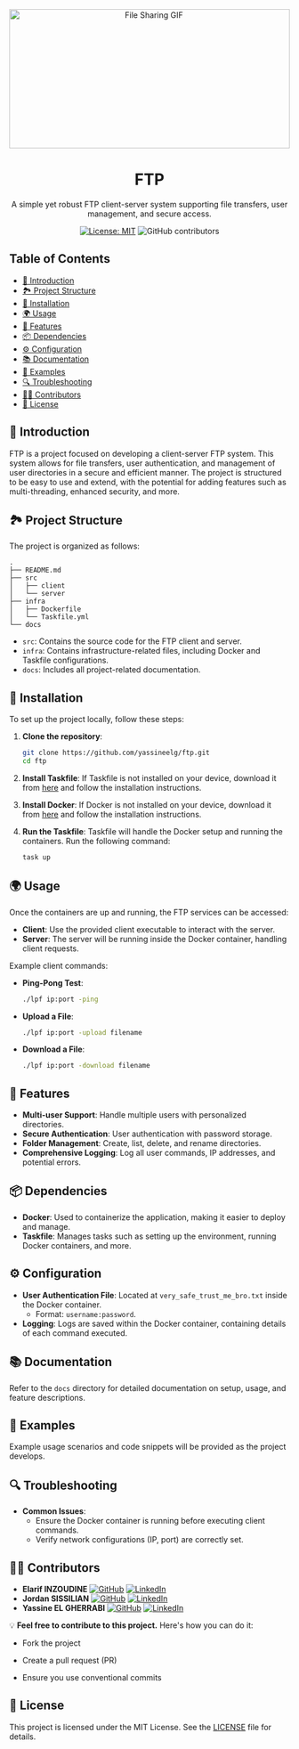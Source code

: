 <div align="center">
  <img src="https://i.giphy.com/media/v1.Y2lkPTc5MGI3NjExd3ozaG9wczd2MmdsNHk0czgyc2pqcGJkc3Q3d2Nwb2Q2ZTVuNWg4diZlcD12MV9pbnRlcm5hbF9naWZfYnlfaWQmY3Q9Zw/116S6GJEkPw8YE/giphy.gif" alt="File Sharing GIF" width="100%" height="250">
  <h1>FTP</h1>
  <p>A simple yet robust FTP client-server system supporting file transfers, user management, and secure access.</p>

[![License: MIT](https://img.shields.io/badge/License-MIT-yellow.svg)](https://opensource.org/licenses/MIT)
![GitHub contributors](https://img.shields.io/github/contributors/Yassineelg/FTP)
</div>

## Table of Contents

- [🌱 Introduction](#-introduction)
- [🏞️ Project Structure](#-project-structure)
- [🔧 Installation](#-installation)
- [🌍 Usage](#-usage)
- [🌟 Features](#-features)
- [📦 Dependencies](#-dependencies)
- [⚙️ Configuration](#-configuration)
- [📚 Documentation](#-documentation)
- [🌱 Examples](#-examples)
- [🔍 Troubleshooting](#-troubleshooting)
- [👨‍💻 Contributors](#-contributors)
- [📝 License](#-license)

## 🌱 Introduction

FTP is a project focused on developing a client-server FTP system. This system allows for file transfers, user authentication, and management of user directories in a secure and efficient manner. The project is structured to be easy to use and extend, with the potential for adding features such as multi-threading, enhanced security, and more.

## 🏞️ Project Structure

The project is organized as follows:

```plaintext
.
├── README.md
├── src
│   ├── client
│   └── server
├── infra
│   ├── Dockerfile
│   └── Taskfile.yml
└── docs
```

- `src`: Contains the source code for the FTP client and server.
- `infra`: Contains infrastructure-related files, including Docker and Taskfile configurations.
- `docs`: Includes all project-related documentation.

## 🔧 Installation

To set up the project locally, follow these steps:

1. **Clone the repository**:
   ```sh
   git clone https://github.com/yassineelg/ftp.git
   cd ftp
   ```

2. **Install Taskfile**:
   If Taskfile is not installed on your device, download it from [here](https://taskfile.dev/#/installation) and follow the installation instructions.

3. **Install Docker**:
   If Docker is not installed on your device, download it from [here](https://www.docker.com/products/docker-desktop) and follow the installation instructions.

4. **Run the Taskfile**:
   Taskfile will handle the Docker setup and running the containers. Run the following command:
   ```sh
   task up
   ```

## 🌍 Usage

Once the containers are up and running, the FTP services can be accessed:

- **Client**: Use the provided client executable to interact with the server.
- **Server**: The server will be running inside the Docker container, handling client requests.

Example client commands:

- **Ping-Pong Test**:
  ```sh
  ./lpf ip:port -ping
  ```

- **Upload a File**:
  ```sh
  ./lpf ip:port -upload filename
  ```

- **Download a File**:
  ```sh
  ./lpf ip:port -download filename
  ```

## 🌟 Features

- **Multi-user Support**: Handle multiple users with personalized directories.
- **Secure Authentication**: User authentication with password storage.
- **Folder Management**: Create, list, delete, and rename directories.
- **Comprehensive Logging**: Log all user commands, IP addresses, and potential errors.

## 📦 Dependencies

- **Docker**: Used to containerize the application, making it easier to deploy and manage.
- **Taskfile**: Manages tasks such as setting up the environment, running Docker containers, and more.

## ⚙️ Configuration

- **User Authentication File**: Located at `very_safe_trust_me_bro.txt` inside the Docker container.
  - Format: `username:password`.
- **Logging**: Logs are saved within the Docker container, containing details of each command executed.

## 📚 Documentation

Refer to the `docs` directory for detailed documentation on setup, usage, and feature descriptions.

## 🌱 Examples

Example usage scenarios and code snippets will be provided as the project develops.

## 🔍 Troubleshooting

- **Common Issues**:
  - Ensure the Docker container is running before executing client commands.
  - Verify network configurations (IP, port) are correctly set.

## 👨‍💻 Contributors

- **Elarif INZOUDINE** [![GitHub](https://img.shields.io/badge/-GitHub-181717?style=flat-square&logo=github&logoColor=white&link=https://github.com/harrysCTB)](https://github.com/harrysCTB) [![LinkedIn](https://img.shields.io/badge/-LinkedIn-0077B5?style=flat-square&logo=linkedin&logoColor=white&link=https://www.linkedin.com/in/elarif-inzoudine)](https://www.linkedin.com/in/elarif-inzoudine)
- **Jordan SISSILIAN** [![GitHub](https://img.shields.io/badge/-GitHub-181717?style=flat-square&logo=github&logoColor=white&link=https://github.com/jordan-sissilian)](https://github.com/jordan-sissilian) [![LinkedIn](https://img.shields.io/badge/-LinkedIn-0077B5?style=flat-square&logo=linkedin&logoColor=white&link=https://www.linkedin.com/in/sissilian)](https://www.linkedin.com/in/sissilian/)
 - **Yassine EL GHERRABI** [![GitHub](https://img.shields.io/badge/-GitHub-181717?style=flat-square&logo=github&logoColor=white&link=https://github.com/yassineelg)](https://github.com/yassineelg) [![LinkedIn](https://img.shields.io/badge/-LinkedIn-0077B5?style=flat-square&logo=linkedin&logoColor=white&link=https://www.linkedin.com/in/yassine-el-gherrabi)](https://www.linkedin.com/in/yassine-el-gherrabi)

💡 **Feel free to contribute to this project.** Here's how you can do it:

- Fork the project

- Create a pull request (PR)

- Ensure you use conventional commits

## 📝 License

This project is licensed under the MIT License. See the [LICENSE](LICENSE) file for details.